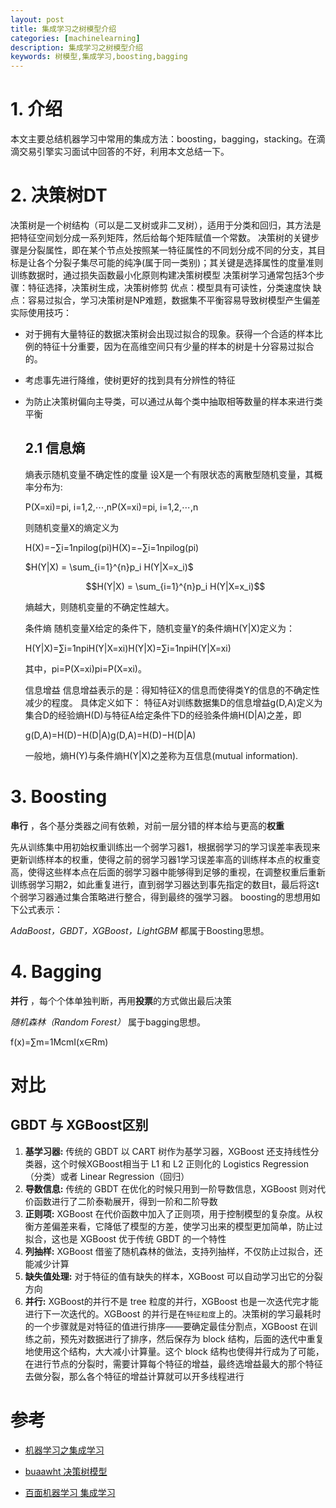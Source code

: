```yaml
---
layout: post
title: 集成学习之树模型介绍
categories: [machinelearning]
description: 集成学习之树模型介绍
keywords: 树模型,集成学习,boosting,bagging
---
```


# 1. 介绍

本文主要总结机器学习中常用的集成方法：boosting，bagging，stacking。在滴滴交易引擎实习面试中回答的不好，利用本文总结一下。

# 2. 决策树DT

决策树是一个树结构（可以是二叉树或非二叉树），适用于分类和回归，其方法是把特征空间划分成一系列矩阵，然后给每个矩阵赋值一个常数。
决策树的关键步骤是分裂属性，即在某个节点处按照某一特征属性的不同划分成不同的分支，其目标是让各个分裂子集尽可能的纯净(属于同一类别)；其关键是选择属性的度量准则
训练数据时，通过损失函数最小化原则构建决策树模型
决策树学习通常包括3个步骤：特征选择，决策树生成，决策树修剪
优点：模型具有可读性，分类速度快
缺点：容易过拟合，学习决策树是NP难题，数据集不平衡容易导致树模型产生偏差
实际使用技巧：

- 对于拥有大量特征的数据决策树会出现过拟合的现象。获得一个合适的样本比例的特征十分重要，因为在高维空间只有少量的样本的树是十分容易过拟合的。

- 考虑事先进行降维，使树更好的找到具有分辨性的特征

- 为防止决策树偏向主导类，可以通过从每个类中抽取相等数量的样本来进行类平衡

  ## 2.1 信息熵

  熵表示随机变量不确定性的度量
  设X是一个有限状态的离散型随机变量，其概率分布为:

  P(X=xi)=pi, i=1,2,⋯,nP(X=xi)=pi, i=1,2,⋯,n

  则随机变量X的熵定义为

  H(X)=−∑i=1npilog(pi)H(X)=−∑i=1npilog(pi)

  $H(Y|X) = \sum_{i=1}^{n}p_i H(Y|X=x_i)$

  $$H(Y|X) = \sum_{i=1}^{n}p_i H(Y|X=x_i)$$

  熵越大，则随机变量的不确定性越大。

  条件熵
  随机变量X给定的条件下，随机变量Y的条件熵H(Y|X)定义为：

  H(Y|X)=∑i=1npiH(Y|X=xi)H(Y|X)=∑i=1npiH(Y|X=xi)

  其中，pi=P(X=xi)pi=P(X=xi)。

  信息增益
  信息增益表示的是：得知特征X的信息而使得类Y的信息的不确定性减少的程度。
  具体定义如下：
  特征A对训练数据集D的信息增益g(D,A)定义为集合D的经验熵H(D)与特征A给定条件下D的经验条件熵H(D|A)之差，即

  g(D,A)=H(D)−H(D|A)g(D,A)=H(D)−H(D|A)

  一般地，熵H(Y)与条件熵H(Y|X)之差称为互信息(mutual information).

# 3. Boosting

 **串行** ，各个基分类器之间有依赖，对前一层分错的样本给与更高的**权重**

先从训练集中用初始权重训练出一个弱学习器1，根据弱学习的学习误差率表现来更新训练样本的权重，使得之前的弱学习器1学习误差率高的训练样本点的权重变高，使得这些样本点在后面的弱学习器中能够得到足够的重视，在调整权重后重新训练弱学习期2，如此重复进行，直到弱学习器达到事先指定的数目t，最后将这t个弱学习器通过集合策略进行整合，得到最终的强学习器。
boosting的思想用如下公式表示：



*AdaBoost，GBDT，XGBoost，LightGBM* 都属于Boosting思想。

# 4. Bagging

**并行** ，每个个体单独判断，再用**投票**的方式做出最后决策

*随机森林（Random Forest）* 属于bagging思想。



f(x)=∑m=1McmI(x∈Rm)



# 对比

## GBDT 与 XGBoost区别

1. **基学习器:** 传统的 GBDT 以 CART 树作为基学习器，XGBoost 还支持线性分类器，这个时候XGBoost相当于 L1 和 L2 正则化的 Logistics Regression（分类）或者 Linear Regression（回归）
2. **导数信息:** 传统的 GBDT 在优化的时候只用到一阶导数信息，XGBoost 则对代价函数进行了二阶泰勒展开，得到一阶和二阶导数
3. **正则项:** XGBoost 在代价函数中加入了正则项，用于控制模型的复杂度。从权衡方差偏差来看，它降低了模型的方差，使学习出来的模型更加简单，防止过拟合，这也是 XGBoost 优于传统 GBDT 的一个特性
4. **列抽样:** XGBoost 借鉴了随机森林的做法，支持列抽样，不仅防止过拟合，还能减少计算
5. **缺失值处理:** 对于特征的值有缺失的样本，XGBoost 可以自动学习出它的分裂方向
6. **并行:** XGBoost的并行不是 tree 粒度的并行，XGBoost 也是一次迭代完才能进行下一次迭代的。XGBoost 的并行是在`特征粒度`上的。决策树的学习最耗时的一个步骤就是对特征的值进行排序——要确定最佳分割点，XGBoost 在训练之前，预先对数据进行了排序，然后保存为 block 结构，后面的迭代中重复地使用这个结构，大大减小计算量。这个 block 结构也使得并行成为了可能，在进行节点的分裂时，需要计算每个特征的增益，最终选增益最大的那个特征去做分裂，那么各个特征的增益计算就可以开多线程进行



# 参考


- [机器学习之集成学习](https://moluchase.github.io/2018/08/30/ml03/)
- [buaawht 决策树模型](https://buaawht.github.io/2019/03/27/%E5%86%B3%E7%AD%96%E6%A0%91%E6%A8%A1%E5%9E%8B/#11-id3%E5%86%B3%E7%AD%96%E6%A0%91%E7%94%9F%E6%88%90%E7%AE%97%E6%B3%95)

- [百面机器学习 集成学习](https://zdkswd.github.io/2019/02/23/%E7%99%BE%E9%9D%A2%E6%9C%BA%E5%99%A8%E5%AD%A6%E4%B9%A0%20%E9%9B%86%E6%88%90%E5%AD%A6%E4%B9%A0/)